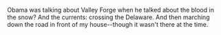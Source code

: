 <html><body><p>Obama was talking about Valley Forge when he talked about the blood in the snow? And the currents: crossing the Delaware. And then marching down the road in front of my house--though it wasn't there at the time.</p></body></html>